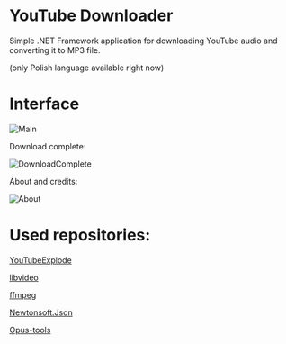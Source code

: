 # YouTube Downloader
Simple .NET Framework application for downloading YouTube audio and converting it to MP3 file.

(only Polish language available right now)

# Interface
![Main](http://nirray.bplaced.net/Download/Github/repo1.PNG)

Download complete:

![DownloadComplete](http://nirray.bplaced.net/Download/Github/repo2.PNG)

About and credits:

![About](http://nirray.bplaced.net/Download/Github/repo3.PNG)



# Used repositories:
[YouTubeExplode](https://github.com/Tyrrrz/YoutubeExplode)

[libvideo](https://github.com/omansak/libvideo)

[ffmpeg](https://ffmpeg.org/about.html)

[Newtonsoft.Json](https://www.nuget.org/packages/Newtonsoft.Json/)

[Opus-tools](https://opus-codec.org/development/)
